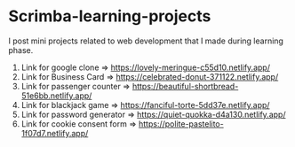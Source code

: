 # Scrimba-learning-projects
I post mini projects related to web development that I made during learning phase.

1. Link for google clone => https://lovely-meringue-c55d10.netlify.app/
2. Link for Business Card => https://celebrated-donut-371122.netlify.app/
3. Link for passenger counter => https://beautiful-shortbread-51e6bb.netlify.app/
4. Link for blackjack game => https://fanciful-torte-5dd37e.netlify.app/
5. Link for password generator => https://quiet-quokka-d4a130.netlify.app/
6. Link for cookie consent form => https://polite-pastelito-1f07d7.netlify.app/
